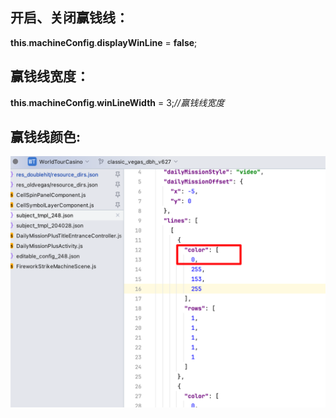 ## 

## 开启、关闭赢钱线：

**this**.**machineConfig**.**displayWinLine** \= **false**;

## 赢钱线宽度：

**this**.**machineConfig**.**winLineWidth** \= 3;*//赢钱线宽度*

## 赢钱线颜色:

![image1](/assets/1758727509808_1da241dc.png)

